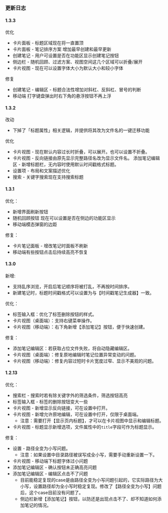 ### 更新日志

#### 1.3.3

优化

- 卡片面板 - 标题区域现在将一直置顶
- 卡片面板 - 笔记排序方案 增加最早创建和最早更新
- 创建笔记 - 用户可设置是否在功能区显示创建笔记按钮
- 侧边栏 - 随机回顾、过滤方案、视图空间这几个区域可以折叠/展开
- 卡片视图 - 现在可以设置字体大小为默认大小和较小字体


修复

- 创建笔记 - 编辑区 - 标题合法性增加对斜杠、反斜杠、冒号的判断
- 移动端 打字键盘弹出时右下角的悬浮按钮不再上浮


#### 1.3.2

改动
- 下掉了「标题属性」相关逻辑，并提供将其改为文件名的一键迁移功能

优化
- 卡片视图 - 现在默认内容过长时折叠，可以展开。也可以设置不折叠。
- 卡片视图 - 反向链接由原先显示完整路径名改为显示文件名。
添加笔记编辑区 - 新增标题栏，无内容时使用默认时间戳格式标题。
- 设置项 - 布局和文案描述优化
- 搜索 - 关键字搜索现在支持搜索标题

#### 1.3.1

优化：

- 新增界面刷新按钮
- 随机回顾按钮 现在可以设置是否在侧边的功能区显示
- 移动端模态弹窗的边距

修复：

- 卡片笔记面板 - 增改笔记时面板不刷新
- 移动端有些按钮点击后持续高亮不恢复

#### 1.3.0

新增: 

- 支持乱序浏览，开启后笔记顺序将被打乱，不再按时间排序。
- 新建笔记时，标题时间戳格式可以设置为与【时间戳笔记生成器】一致。

优化：

- 标签输入框：优化了标签删除按钮的样式。
- 卡片视图（桌面端）：支持右键菜单操作。
- 卡片视图（移动端）：右下角新增【添加笔记】按钮，便于快速创建。

修复：

- 添加笔记编辑区：若获取占位文件失败，将自动隐藏编辑区。
- 卡片视图（桌面端）：修复原地编辑时笔记位置异常变动的问题。
- 卡片视图（移动端）：修复内容过短时卡片宽度过窄、显示不美观的问题。


#### 1.2.13 

优化：
- 搜索栏 -  搜索时若有除关键字外的筛选条件，筛选按钮高亮
- 标签输入框 - 标签的删除按钮变大一些
- 卡片视图 - 新增显示反向链接，可在设置中打开。
- 卡片视图 - 新增允许原地编辑，可在设置中打开，仅限于桌面端。
	- 注意：需要打开【显示页内标题】，才可以在卡片视图中显示和编辑标题。
- 卡片视图 - 标题显示新增选项，文件属性中的`title`字段可作为标题显示。


修复：
- 设置 - 路径全变为小写问题。
    - 注意：如果设置中目录路径被误写成全小写，需要手动重新设置一下。
- 卡片视图 - 移动端下标题字体过小问题
- 添加笔记编辑区 - 确认按钮未正确高亮问题
- 添加笔记编辑区 - 编辑区点击不了问题
    - 目前能稳定复现的case是由路径全变为小写问题引起的，它实际路径为大小写，设置路径却为全小写时稳定复现。修改了【路径全变为小写】问题后，这个case目前没有问题了。
    - 侧边栏新增【添加笔记】按钮，以防还是出现点击不了、却不知道如何添加笔记的情况。